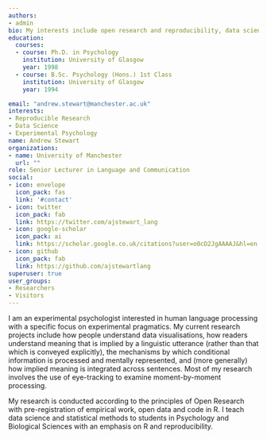 ```yaml
---
authors:
- admin
bio: My interests include open research and reproducibility, data science, experimental psychology, and psycholinguistics. I am a fellow of the Software Sustainability Institute.
education:
  courses:
  - course: Ph.D. in Psychology
    institution: University of Glasgow
    year: 1998
  - course: B.Sc. Psychology (Hons.) 1st Class  
    institution: University of Glasgow
    year: 1994

email: "andrew.stewart@manchester.ac.uk"
interests:
- Reproducible Research
- Data Science
- Experimental Psychology
name: Andrew Stewart
organizations:
- name: University of Manchester
  url: ""
role: Senior Lecturer in Language and Communication
social:
- icon: envelope
  icon_pack: fas
  link: '#contact'
- icon: twitter
  icon_pack: fab
  link: https://twitter.com/ajstewart_lang
- icon: google-scholar
  icon_pack: ai
  link: https://scholar.google.co.uk/citations?user=o0cD2JgAAAAJ&hl=en
- icon: github
  icon_pack: fab
  link: https://github.com/ajstewartlang
superuser: true
user_groups:
- Researchers
- Visitors
---
```


I am an experimental psychologist interested in human language processing with a specific focus on experimental pragmatics. My current research projects include how people understand data visualisations, how readers understand meaning that is implied by a linguistic utterance (rather than that which is conveyed explicitly), the mechanisms by which conditional information is processed and mentally represented, and (more generally) how implied meaning is integrated across sentences. Most of my research involves the use of eye-tracking to examine moment-by-moment processing. 

My research is conducted according to the principles of Open Research with pre-registration of empirical work, open data and code in R. I teach data science and statistical methods to students in Psychology and Biological Sciences with an emphasis on R and reproducibility.  
